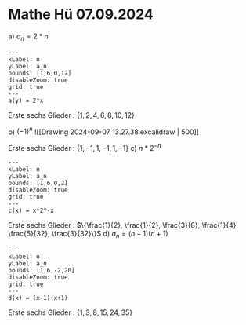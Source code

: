 # Mathe Hü 07.09.2024
a) $a_n = 2 *n$
```functionplot
---
xLabel: n
yLabel: a_n
bounds: [1,6,0,12]
disableZoom: true
grid: true
---
a(y) = 2*x
```
Erste sechs Glieder : $\{1, 2, 4, 6, 8, 10, 12\}$

b) $(-1)^n$
![[Drawing 2024-09-07 13.27.38.excalidraw | 500]]

Erste sechs Glieder : $\{1, -1, 1, -1, 1, -1\}$
c) $n*2^{-n}$
```functionplot
---
xLabel: n
yLabel: a_n
bounds: [1,6,0,2]
disableZoom: true
grid: true
---
c(x) = x*2^-x
```
Erste sechs Glieder : $\{\frac{1}{2}, \frac{1}{2}, \frac{3}{8}, \frac{1}{4}, \frac{5}{32}, \frac{3}{32}\}$
d) $a_n = (n-1)(n+1)$
```functionplot
---
xLabel: n
yLabel: a_n
bounds: [1,6,-2,20]
disableZoom: true
grid: true
---
d(x) = (x-1)(x+1)
```
Erste sechs Glieder : $\{1, 3, 8, 15, 24, 35\}$
